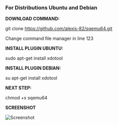 
### For Distributions Ubuntu and Debian

**DOWNLOAD COMMAND:** 

git clone https://github.com/alexis-82/sqemu64.git

Change command file manager in line 123

**INSTALL PLUGIN UBUNTU:**

sudo apt-get install xdotool

**INSTALL PLUGIN DEBIAN:**

su apt-get install xdotool

**NEXT STEP:** 

chmod +x sqemu64

**SCREENSHOT**

![Screenshot](http://funkyimg.com/i/UPy3.png)
